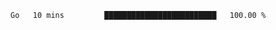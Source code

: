 <!--START_SECTION:waka-->

```text
Go   10 mins         █████████████████████████   100.00 %
```

<!--END_SECTION:waka-->
